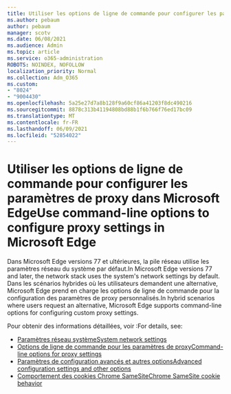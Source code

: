 ```yaml
---
title: Utiliser les options de ligne de commande pour configurer les paramètres de proxy dans Microsoft Edge
ms.author: pebaum
author: pebaum
manager: scotv
ms.date: 06/08/2021
ms.audience: Admin
ms.topic: article
ms.service: o365-administration
ROBOTS: NOINDEX, NOFOLLOW
localization_priority: Normal
ms.collection: Adm_O365
ms.custom:
- "8024"
- "9004430"
ms.openlocfilehash: 5a25e27d7a8b128f9a60cf86a41203f8dc490216
ms.sourcegitcommit: 8878c313b41194808bd88b1f6b766f76ed17bc09
ms.translationtype: MT
ms.contentlocale: fr-FR
ms.lasthandoff: 06/09/2021
ms.locfileid: "52854022"
---
```

# <a name="use-command-line-options-to-configure-proxy-settings-in-microsoft-edge"></a><span data-ttu-id="a8f75-102">Utiliser les options de ligne de commande pour configurer les paramètres de proxy dans Microsoft Edge</span><span class="sxs-lookup"><span data-stu-id="a8f75-102">Use command-line options to configure proxy settings in Microsoft Edge</span></span>

<span data-ttu-id="a8f75-103">Dans Microsoft Edge versions 77 et ultérieures, la pile réseau utilise les paramètres réseau du système par défaut.</span><span class="sxs-lookup"><span data-stu-id="a8f75-103">In Microsoft Edge versions 77 and later, the network stack uses the system's network settings by default.</span></span> <span data-ttu-id="a8f75-104">Dans les scénarios hybrides où les utilisateurs demandent une alternative, Microsoft Edge prend en charge les options de ligne de commande pour la configuration des paramètres de proxy personnalisés.</span><span class="sxs-lookup"><span data-stu-id="a8f75-104">In hybrid scenarios where users request an alternative, Microsoft Edge supports command-line options for configuring custom proxy settings.</span></span> 

<span data-ttu-id="a8f75-105">Pour obtenir des informations détaillées, voir :</span><span class="sxs-lookup"><span data-stu-id="a8f75-105">For details, see:</span></span>

- [<span data-ttu-id="a8f75-106">Paramètres réseau système</span><span class="sxs-lookup"><span data-stu-id="a8f75-106">System network settings</span></span>](/deployedge/edge-learnmore-cmdline-options-proxy-settings#system-network-settings)
- [<span data-ttu-id="a8f75-107">Options de ligne de commande pour les paramètres de proxy</span><span class="sxs-lookup"><span data-stu-id="a8f75-107">Command-line options for proxy settings</span></span>](/deployedge/edge-learnmore-cmdline-options-proxy-settings#system-network-settings)
- [<span data-ttu-id="a8f75-108">Paramètres de configuration avancés et autres options</span><span class="sxs-lookup"><span data-stu-id="a8f75-108">Advanced configuration settings and other options</span></span>](https://go.microsoft.com/fwlink/?linkid=2134293)
- [<span data-ttu-id="a8f75-109">Comportement des cookies Chrome SameSite</span><span class="sxs-lookup"><span data-stu-id="a8f75-109">Chrome SameSite cookie behavior</span></span>](/office365/troubleshoot/miscellaneous/chrome-behavior-affects-applications)